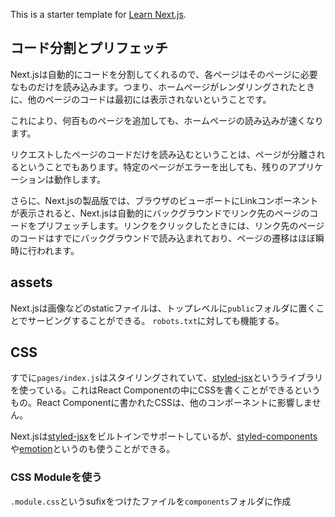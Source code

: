 This is a starter template for [Learn Next.js](https://nextjs.org/learn).

## コード分割とプリフェッチ

Next.jsは自動的にコードを分割してくれるので、各ページはそのページに必要なものだけを読み込みます。つまり、ホームページがレンダリングされたときに、他のページのコードは最初には表示されないということです。

これにより、何百ものページを追加しても、ホームページの読み込みが速くなります。

リクエストしたページのコードだけを読み込むということは、ページが分離されるということでもあります。特定のページがエラーを出しても、残りのアプリケーションは動作します。

さらに、Next.jsの製品版では、ブラウザのビューポートにLinkコンポーネントが表示されると、Next.jsは自動的にバックグラウンドでリンク先のページのコードをプリフェッチします。リンクをクリックしたときには、リンク先のページのコードはすでにバックグラウンドで読み込まれており、ページの遷移はほぼ瞬時に行われます。

## assets

Next.jsは画像などのstaticファイルは、トップレベルに`public`フォルダに置くことでサービングすることができる。
`robots.txt`に対しても機能する。

## CSS

すでに`pages/index.js`はスタイリングされていて、[styled-jsx](https://github.com/vercel/styled-jsx)というライブラリを使っている。これはReact Componentの中にCSSを書くことができるというもの。React Componentに書かれたCSSは、他のコンポーネントに影響しません。

Next.jsは[styled-jsx](https://github.com/vercel/styled-jsx)をビルトインでサポートしているが、[styled-components](https://github.com/vercel/next.js/tree/canary/examples/with-styled-components)や[emotion](https://github.com/vercel/next.js/tree/canary/examples/with-emotion)というのも使うことができる。

### CSS Moduleを使う
`.module.css`というsufixをつけたファイルを`components`フォルダに作成